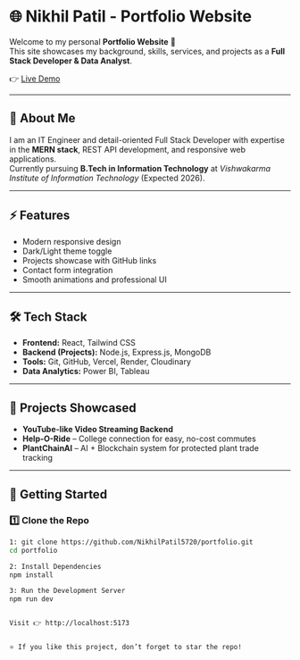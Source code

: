 # 🌐 Nikhil Patil - Portfolio Website

Welcome to my personal **Portfolio Website** 🚀  
This site showcases my background, skills, services, and projects as a **Full Stack Developer & Data Analyst**.  

👉 [Live Demo](https://your-deployed-link.com)  

---

## 📌 About Me
I am an IT Engineer and detail-oriented Full Stack Developer with expertise in the **MERN stack**, REST API development, and responsive web applications.  
Currently pursuing **B.Tech in Information Technology** at *Vishwakarma Institute of Information Technology* (Expected 2026).  

---

## ⚡ Features
- Modern responsive design  
- Dark/Light theme toggle  
- Projects showcase with GitHub links  
- Contact form integration  
- Smooth animations and professional UI  

---

## 🛠️ Tech Stack
- **Frontend:** React, Tailwind CSS  
- **Backend (Projects):** Node.js, Express.js, MongoDB  
- **Tools:** Git, GitHub, Vercel, Render, Cloudinary  
- **Data Analytics:** Power BI, Tableau  

---

## 💼 Projects Showcased
- **YouTube-like Video Streaming Backend**  
- **Help-O-Ride** – College connection for easy, no-cost commutes  
- **PlantChainAI** – AI + Blockchain system for protected plant trade tracking  


---

## 📂 Getting Started

### 1️⃣ Clone the Repo
```bash
1: git clone https://github.com/NikhilPatil5720/portfolio.git
cd portfolio

2️: Install Dependencies
npm install

3️: Run the Development Server
npm run dev


Visit 👉 http://localhost:5173


⭐ If you like this project, don’t forget to star the repo!